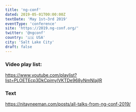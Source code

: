 ```yaml
---
title: 'ng-conf'
dated: 2019-05-01T00:00:00Z
textDate: 'May 1st–3rd 2019'
eventType: 'conference'
site: 'https://2019.ng-conf.org/'
twitter: '@ngconf'
country: '🇺🇸 USA'
city: 'Salt Lake City'
draft: false
---
```


### Video play list:

https://www.youtube.com/playlist?list=PLOETEcp3DkCpimylVKTDe968yNmNIajlR

### Text

https://nitayneeman.com/posts/all-talks-from-ng-conf-2019/
